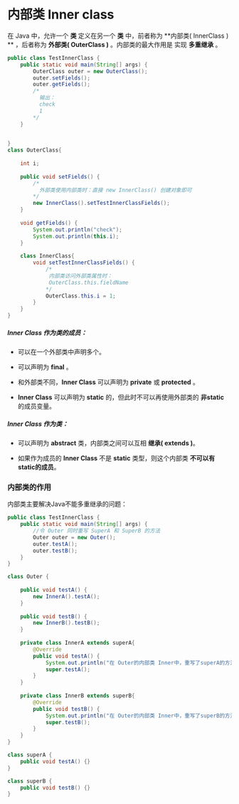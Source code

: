 # 内部类 Inner class

在 Java 中，允许一个 **类** 定义在另一个 **类** 中，前者称为 **内部类( InnerClass ) ** ，后者称为 **外部类( OuterClass )** 。内部类的最大作用是 实现 **多重继承** 。

```java
public class TestInnerClass {
	public static void main(String[] args) {
		OuterClass outer = new OuterClass();
		outer.setFields();
		outer.getFields();
		/*
		  输出：
		  check
		  1
		*/
	}
	

}
class OuterClass{
	
	int i;
	
	public void setFields() {
        /*
          外部类使用内部类时：直接 new InnerClass() 创建对象即可
        */
		new InnerClass().setTestInnerClassFields();
	}
	
	void getFields() {
		System.out.println("check");
		System.out.println(this.i);
	}
	
	class InnerClass{
		void setTestInnerClassFields() {
			/*
			 内部类访问外部类属性时：
			 OuterClass.this.fieldName
			*/
			OuterClass.this.i = 1;
		}
	}
}
```

##### Inner Class 作为类的成员：

* 可以在一个外部类中声明多个。

* 可以声明为 **final** 。

* 和外部类不同，**Inner Class** 可以声明为 **private** 或 **protected** 。

* **Inner Class** 可以声明为 **static** 的，但此时不可以再使用外部类的 **非static** 的成员变量。

##### Inner Class 作为类：

* 可以声明为 **abstract** 类，内部类之间可以互相 **继承( extends )**。

* 如果作为成员的 **Inner Class**  不是 **static** 类型，则这个内部类 **不可以有static的成员**。

### 内部类的作用

内部类主要解决Java不能多重继承的问题：

```java
public class TestInnerClass {
	public static void main(String[] args) {
		//令 Outer 同时重写 SuperA 和 SuperB 的方法
		Outer outer = new Outer();
		outer.testA();
		outer.testB();
	}
}

class Outer {
	
	public void testA() {
		new InnerA().testA();
	}
	
	public void testB() {
		new InnerB().testB();
	}
	
	private class InnerA extends superA{
		@Override
		public void testA() {
			System.out.println("在 Outer的内部类 Inner中，重写了superA的方法:testA()");
			super.testA();
		}
	}
	
	private class InnerB extends superB{
		@Override
		public void testB() {
			System.out.println("在 Outer的内部类 Inner中，重写了superB的方法:testB()");
			super.testB();
		}
	}
}

class superA {
	public void testA() {}
}

class superB {
	public void testB() {}
}
```

